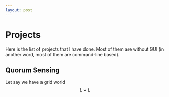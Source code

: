 ```yaml
---
layout: post
---
```


# Projects

Here is the list of projects that I have done. Most of them are without GUI (in another word, most of them are command-line based).

## Quorum Sensing

Let say we have a grid world $$L\times L$$
